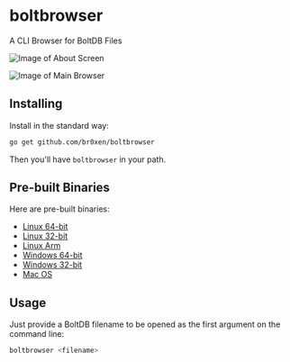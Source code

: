 boltbrowser
===========

A CLI Browser for BoltDB Files

![Image of About Screen](http://bullercodeworks.com/boltbrowser/ss2.png)

![Image of Main Browser](http://bullercodeworks.com/boltbrowser/ss1.png)

Installing
----------

Install in the standard way:

```sh
go get github.com/br0xen/boltbrowser
```

Then you'll have `boltbrowser` in your path.

Pre-built Binaries
------------------
Here are pre-built binaries:
* [Linux 64-bit](https://bullercodeworks.com/downloads/boltbrowser/boltbrowser.linux64)
* [Linux 32-bit](https://bullercodeworks.com/downloads/boltbrowser/boltbrowser.linux386)
* [Linux Arm](https://bullercodeworks.com/downloads/boltbrowser/boltbrowser.linuxarm)
* [Windows 64-bit](https://bullercodeworks.com/downloads/boltbrowser/boltbrowser.win64.exe)
* [Windows 32-bit](https://bullercodeworks.com/downloads/boltbrowser/boltbrowser.win386.exe)
* [Mac OS](https://bullercodeworks.com/downloads/boltbrowser/boltbrowser.darwin64)

Usage
-----

Just provide a BoltDB filename to be opened as the first argument on the command line:

```sh
boltbrowser <filename>
```
